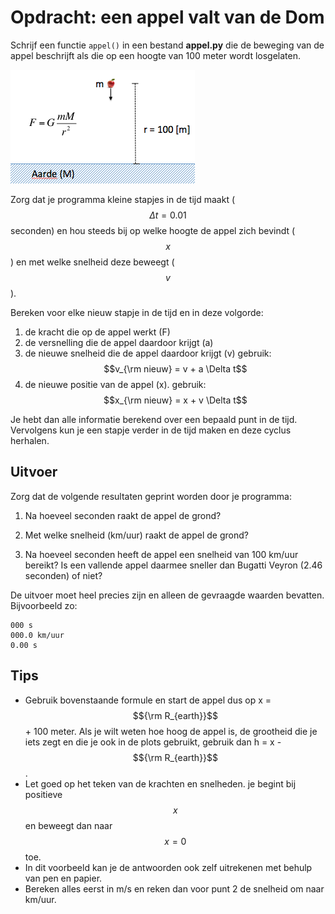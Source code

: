 # Opdracht: een appel valt van de Dom

Schrijf een functie `appel()` in een bestand **appel.py** die de beweging van de appel beschrijft als die op een hoogte van 100 meter wordt losgelaten.

![](GravityOverzicht.png)

Zorg dat je programma kleine stapjes in de tijd maakt ($$\Delta t=0.01$$
seconden) en hou steeds bij op welke hoogte de appel zich bevindt ($$x$$) en met
welke snelheid deze beweegt ($$v$$).

Bereken voor elke nieuw stapje in de tijd en in deze volgorde:

1. de kracht die op de appel werkt (F)
2. de versnelling die de appel daardoor krijgt (a)
3. de nieuwe snelheid die de appel daardoor krijgt (v)
    gebruik: $$v_{\rm nieuw} = v + a \Delta t$$
4. de nieuwe positie van de appel (x). 
    gebruik: $$x_{\rm nieuw} = x + v \Delta t$$

Je hebt dan alle informatie berekend over een bepaald punt in de tijd. Vervolgens kun je een stapje verder in de tijd maken en deze cyclus herhalen.

## Uitvoer

Zorg dat de volgende resultaten geprint worden door je programma:

1. Na hoeveel seconden raakt de appel de grond?

2. Met welke snelheid (km/uur) raakt de appel de grond?

3. Na hoeveel seconden heeft de appel een snelheid van 100 km/uur bereikt? Is
    een vallende appel daarmee sneller dan Bugatti Veyron (2.46 seconden) of niet?

De uitvoer moet heel precies zijn en alleen de gevraagde waarden bevatten. Bijvoorbeeld zo:

	000 s
	000.0 km/uur
	0.00 s

## Tips

- Gebruik bovenstaande formule en start de appel dus op x = $${\rm R_{earth}}$$ + 100 meter. Als je wilt weten hoe hoog de appel is, de grootheid die je iets zegt en die je ook in de plots gebruikt, gebruik dan h = x - $${\rm R_{earth}}$$.
- Let goed op het teken van de krachten en snelheden. je begint bij positieve $$x$$ en beweegt dan naar $$x=0$$ toe.
- In dit voorbeeld kan je de antwoorden ook zelf uitrekenen met behulp van pen en papier.
- Bereken alles eerst in m/s en reken dan voor punt 2 de snelheid om naar km/uur.

